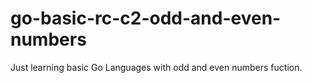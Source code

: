 # go-basic-rc-c2-odd-and-even-numbers
Just learning basic Go Languages with odd and even numbers fuction.
